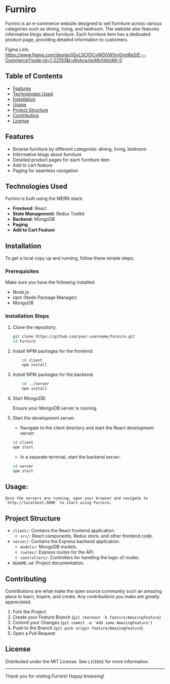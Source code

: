 # Furniro

Furniro is an e-commerce website designed to sell furniture across various categories such as dining, living, and bedroom. The website also features informative blogs about furniture. Each furniture item has a dedicated product page, providing detailed information to customers.

Figma Link: https://www.figma.com/design/IQyL5CfOCvWD0W0mGmtRa3/E---Commerce?node-id=1-22150&t=AhAcqJgoMcHdxtA6-0

## Table of Contents

- [Features](#features)
- [Technologies Used](#technologies-used)
- [Installation](#installation)
- [Usage](#usage)
- [Project Structure](#project-structure)
- [Contributing](#contributing)
- [License](#license)

## Features

- Browse furniture by different categories: dining, living, bedroom
- Informative blogs about furniture
- Detailed product pages for each furniture item
- Add to cart feature
- Paging for seamless navigation

## Technologies Used

Furniro is built using the MERN stack:

- **Frontend**: React
- **State Management**: Redux Toolkit
- **Backend**: MongoDB
- **Paging**
- **Add to Cart Feature**

## Installation

To get a local copy up and running, follow these simple steps:

### Prerequisites

Make sure you have the following installed:

- Node.js
- npm (Node Package Manager)
- MongoDB

### Installation Steps

1. Clone the repository:

   ```sh
   git clone https://github.com/your-username/furniro.git
   cd furniro
   ```
2. Install NPM packages for the frontend:

    ```sh
        cd client
        npm install
    ```
3. Install NPM packages for the backend:

    ```sh
        cd ../server
        npm install
    ```
4. Start MongoDB:
    
    Ensure your MongoDB server is running.

5. Start the development server:

    - Navigate to the client directory and start the React development server:
    ```sh
    cd client
    npm start
    ```

    - In a separate terminal, start the backend server:
    ```sh
    cd server
    npm start
    ```

##  Usage:

    Once the servers are running, open your browser and navigate to `http://localhost:3000` to start using Furniro.

## Project Structure

- `client/`: Contains the React frontend application.
  - `src/`: React components, Redux store, and other frontend code.
- `server/`: Contains the Express backend application.
  - `models/`: MongoDB models.
  - `routes/`: Express routes for the API.
  - `controllers/`: Controllers for handling the logic of routes.
- `README.md`: Project documentation.

## Contributing

Contributions are what make the open source community such an amazing place to learn, inspire, and create. Any contributions you make are greatly appreciated.

1. Fork the Project
2. Create your Feature Branch (`git checkout -b feature/AmazingFeature`)
3. Commit your Changes (`git commit -m 'Add some AmazingFeature'`)
4. Push to the Branch (`git push origin feature/AmazingFeature`)
5. Open a Pull Request

## License

Distributed under the MIT License. See `LICENSE` for more information.

---

Thank you for visiting Furniro! Happy browsing!
